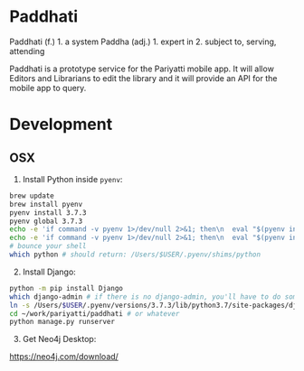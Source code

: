 

# Paddhati #

Paddhati (f.) 1. a system
Paddha (adj.) 1. expert in 2. subject to, serving, attending

Paddhati is a prototype service for the Pariyatti mobile app. It will allow Editors and Librarians to
edit the library and it will provide an API for the mobile app to query.


# Development #


## OSX ##

1. Install Python inside `pyenv`:

```sh
brew update
brew install pyenv
pyenv install 3.7.3
pyenv global 3.7.3
echo -e 'if command -v pyenv 1>/dev/null 2>&1; then\n  eval "$(pyenv init -)"\nfi' >> ~/.zshrc
echo -e 'if command -v pyenv 1>/dev/null 2>&1; then\n  eval "$(pyenv init -)"\nfi' >> ~/.bash_profile
# bounce your shell
which python # should return: /Users/$USER/.pyenv/shims/python
```

2. Install Django:

```sh
python -m pip install Django
which django-admin # if there is no django-admin, you'll have to do something like this:
ln -s /Users/$USER/.pyenv/versions/3.7.3/lib/python3.7/site-packages/django/bin/django-admin.py /usr/local/bin/django-admin
cd ~/work/pariyatti/paddhati # or whatever
python manage.py runserver
```

3. Get Neo4j Desktop:

https://neo4j.com/download/
